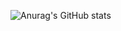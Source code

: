 ![Anurag's GitHub stats](https://github-readme-stats.vercel.app/api?HonYong=anuraghazra&show_icons=true&theme=radical)
